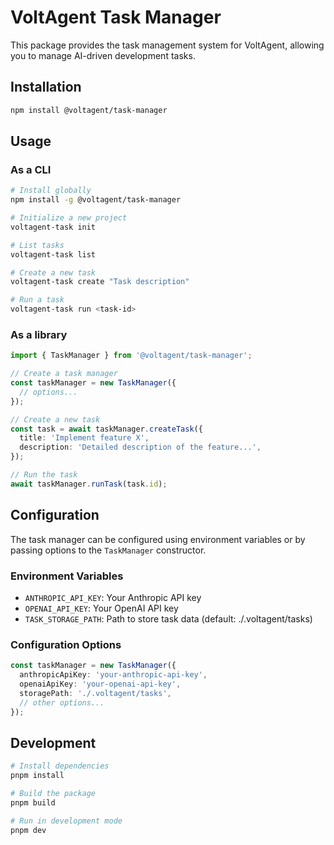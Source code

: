 # VoltAgent Task Manager

This package provides the task management system for VoltAgent, allowing you to manage AI-driven development tasks.

## Installation

```bash
npm install @voltagent/task-manager
```

## Usage

### As a CLI

```bash
# Install globally
npm install -g @voltagent/task-manager

# Initialize a new project
voltagent-task init

# List tasks
voltagent-task list

# Create a new task
voltagent-task create "Task description"

# Run a task
voltagent-task run <task-id>
```

### As a library

```typescript
import { TaskManager } from '@voltagent/task-manager';

// Create a task manager
const taskManager = new TaskManager({
  // options...
});

// Create a new task
const task = await taskManager.createTask({
  title: 'Implement feature X',
  description: 'Detailed description of the feature...',
});

// Run the task
await taskManager.runTask(task.id);
```

## Configuration

The task manager can be configured using environment variables or by passing options to the `TaskManager` constructor.

### Environment Variables

- `ANTHROPIC_API_KEY`: Your Anthropic API key
- `OPENAI_API_KEY`: Your OpenAI API key
- `TASK_STORAGE_PATH`: Path to store task data (default: ./.voltagent/tasks)

### Configuration Options

```typescript
const taskManager = new TaskManager({
  anthropicApiKey: 'your-anthropic-api-key',
  openaiApiKey: 'your-openai-api-key',
  storagePath: './.voltagent/tasks',
  // other options...
});
```

## Development

```bash
# Install dependencies
pnpm install

# Build the package
pnpm build

# Run in development mode
pnpm dev
```


